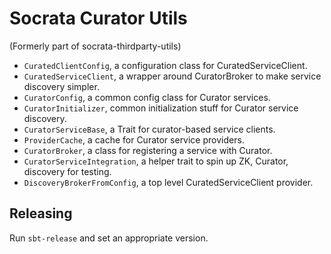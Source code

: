 # Socrata Curator Utils #
(Formerly part of socrata-thirdparty-utils)

* `CuratedClientConfig`, a configuration class for CuratedServiceClient.
* `CuratedServiceClient`, a wrapper around CuratorBroker to make
  service discovery simpler.
* `CuratorConfig`, a common config class for Curator services.
* `CuratorInitializer`, common initialization stuff for Curator service discovery.
* `CuratorServiceBase`, a Trait for curator-based service clients.
* `ProviderCache`, a cache for Curator service providers.
* `CuratorBroker`, a class for registering a service with Curator.
* `CuratorServiceIntegration`, a helper trait to spin up ZK, Curator,
  discovery for testing.
* `DiscoveryBrokerFromConfig`, a top level CuratedServiceClient provider.

## Releasing ##

Run `sbt-release` and set an appropriate version.
